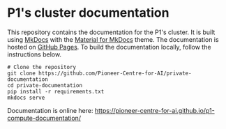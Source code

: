 # P1's cluster documentation

This repository contains the documentation for the P1's cluster. It is built using [MkDocs](https://www.mkdocs.org/)
with the [Material for MkDocs](https://squidfunk.github.io/mkdocs-material/) theme. The documentation is hosted on
[GitHub Pages](https://pages.github.com/). To build the documentation locally, follow the instructions below.

```
# Clone the repository
git clone https://github.com/Pioneer-Centre-for-AI/private-documentation
cd private-documentation
pip install -r requirements.txt
mkdocs serve
```

Documentation is online here:
<https://pioneer-centre-for-ai.github.io/p1-compute-documentation/>
